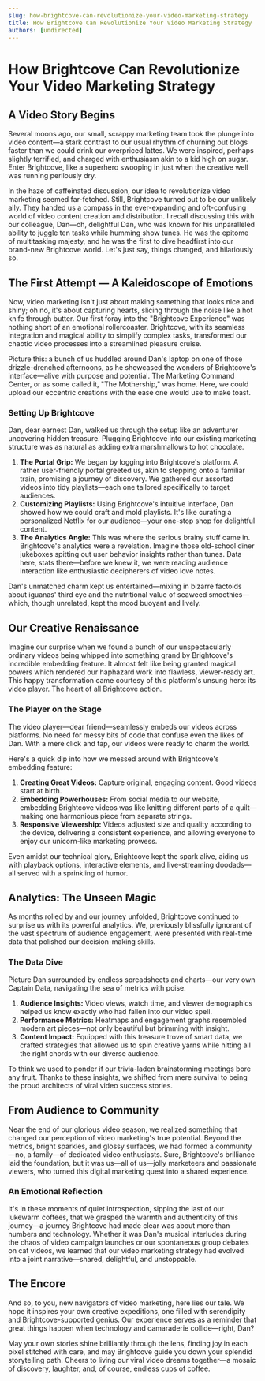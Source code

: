 ```yaml
---
slug: how-brightcove-can-revolutionize-your-video-marketing-strategy
title: How Brightcove Can Revolutionize Your Video Marketing Strategy
authors: [undirected]
---
```



# How Brightcove Can Revolutionize Your Video Marketing Strategy

## A Video Story Begins

Several moons ago, our small, scrappy marketing team took the plunge into video content—a stark contrast to our usual rhythm of churning out blogs faster than we could drink our overpriced lattes. We were inspired, perhaps slightly terrified, and charged with enthusiasm akin to a kid high on sugar. Enter Brightcove, like a superhero swooping in just when the creative well was running perilously dry.

In the haze of caffeinated discussion, our idea to revolutionize video marketing seemed far-fetched. Still, Brightcove turned out to be our unlikely ally. They handed us a compass in the ever-expanding and oft-confusing world of video content creation and distribution. I recall discussing this with our colleague, Dan—oh, delightful Dan, who was known for his unparalleled ability to juggle ten tasks while humming show tunes. He was the epitome of multitasking majesty, and he was the first to dive headfirst into our brand-new Brightcove world. Let's just say, things changed, and hilariously so. 

## The First Attempt — A Kaleidoscope of Emotions

Now, video marketing isn't just about making something that looks nice and shiny; oh no, it's about capturing hearts, slicing through the noise like a hot knife through butter. Our first foray into the "Brightcove Experience" was nothing short of an emotional rollercoaster. Brightcove, with its seamless integration and magical ability to simplify complex tasks, transformed our chaotic video processes into a streamlined pleasure cruise.

Picture this: a bunch of us huddled around Dan's laptop on one of those drizzle-drenched afternoons, as he showcased the wonders of Brightcove's interface—alive with purpose and potential. The Marketing Command Center, or as some called it, "The Mothership," was home. Here, we could upload our eccentric creations with the ease one would use to make toast. 

### Setting Up Brightcove

Dan, dear earnest Dan, walked us through the setup like an adventurer uncovering hidden treasure. Plugging Brightcove into our existing marketing structure was as natural as adding extra marshmallows to hot chocolate. 

1. **The Portal Grip:** We began by logging into Brightcove's platform. A rather user-friendly portal greeted us, akin to stepping onto a familiar train, promising a journey of discovery. We gathered our assorted videos into tidy playlists—each one tailored specifically to target audiences.
2. **Customizing Playlists:** Using Brightcove's intuitive interface, Dan showed how we could craft and mold playlists. It's like curating a personalized Netflix for our audience—your one-stop shop for delightful content.
3. **The Analytics Angle:** This was where the serious brainy stuff came in. Brightcove's analytics were a revelation. Imagine those old-school diner jukeboxes spitting out user behavior insights rather than tunes. Data here, stats there—before we knew it, we were reading audience interaction like enthusiastic decipherers of video love notes.

Dan's unmatched charm kept us entertained—mixing in bizarre factoids about iguanas' third eye and the nutritional value of seaweed smoothies—which, though unrelated, kept the mood buoyant and lively.

## Our Creative Renaissance

Imagine our surprise when we found a bunch of our unspectacularly ordinary videos being whipped into something grand by Brightcove's incredible embedding feature. It almost felt like being granted magical powers which rendered our haphazard work into flawless, viewer-ready art. This happy transformation came courtesy of this platform's unsung hero: its video player. The heart of all Brightcove action.

### The Player on the Stage

The video player—dear friend—seamlessly embeds our videos across platforms. No need for messy bits of code that confuse even the likes of Dan. With a mere click and tap, our videos were ready to charm the world. 

Here's a quick dip into how we messed around with Brightcove's embedding feature:

1. **Creating Great Videos:** Capture original, engaging content. Good videos start at birth.
2. **Embedding Powerhouses:** From social media to our website, embedding Brightcove videos was like knitting different parts of a quilt—making one harmonious piece from separate strings.
3. **Responsive Viewership:** Videos adjusted size and quality according to the device, delivering a consistent experience, and allowing everyone to enjoy our unicorn-like marketing prowess.

Even amidst our technical glory, Brightcove kept the spark alive, aiding us with playback options, interactive elements, and live-streaming doodads—all served with a sprinkling of humor.

## Analytics: The Unseen Magic

As months rolled by and our journey unfolded, Brightcove continued to surprise us with its powerful analytics. We, previously blissfully ignorant of the vast spectrum of audience engagement, were presented with real-time data that polished our decision-making skills.

### The Data Dive

Picture Dan surrounded by endless spreadsheets and charts—our very own Captain Data, navigating the sea of metrics with poise. 

1. **Audience Insights:** Video views, watch time, and viewer demographics helped us know exactly who had fallen into our video spell.
2. **Performance Metrics:** Heatmaps and engagement graphs resembled modern art pieces—not only beautiful but brimming with insight.
3. **Content Impact:** Equipped with this treasure trove of smart data, we crafted strategies that allowed us to spin creative yarns while hitting all the right chords with our diverse audience.

To think we used to ponder if our trivia-laden brainstorming meetings bore any fruit. Thanks to these insights, we shifted from mere survival to being the proud architects of viral video success stories.

## From Audience to Community

Near the end of our glorious video season, we realized something that changed our perception of video marketing's true potential. Beyond the metrics, bright sparkles, and glossy surfaces, we had formed a community—no, a family—of dedicated video enthusiasts. Sure, Brightcove's brilliance laid the foundation, but it was us—all of us—jolly marketeers and passionate viewers, who turned this digital marketing quest into a shared experience.

### An Emotional Reflection

It's in these moments of quiet introspection, sipping the last of our lukewarm coffees, that we grasped the warmth and authenticity of this journey—a journey Brightcove had made clear was about more than numbers and technology. Whether it was Dan's musical interludes during the chaos of video campaign launches or our spontaneous group debates on cat videos, we learned that our video marketing strategy had evolved into a joint narrative—shared, delightful, and unstoppable.

## The Encore

And so, to you, new navigators of video marketing, here lies our tale. We hope it inspires your own creative expeditions, one filled with serendipity and Brightcove-supported genius. Our experience serves as a reminder that great things happen when technology and camaraderie collide—right, Dan?

May your own stories shine brilliantly through the lens, finding joy in each pixel stitched with care, and may Brightcove guide you down your splendid storytelling path. Cheers to living our viral video dreams together—a mosaic of discovery, laughter, and, of course, endless cups of coffee.